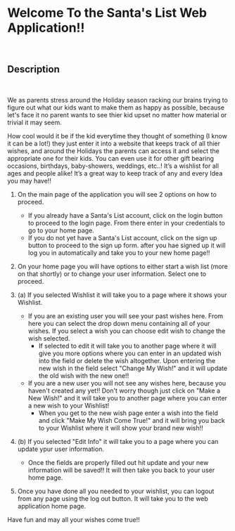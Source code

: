 <h1>Welcome To the Santa's List Web Application!!</h1>
<br>
<h2>Description</h2>
<br>
<p>We as parents stress around the Holiday season racking our brains trying to figure out what our kids want to make them as happy as possible, 
   because let's face it no parent wants to see thier kid upset no matter how material or trivial it may seem.

   How cool would it be if the kid everytime they thought of something (I know it can be a lot!) they just enter it into a website that keeps track of all thier wishes, 
   and around the Holidays the parents can access it and select the appropriate one for their kids. You can even use it for other gift bearing occasions, birthdays, baby-showers, weddings, etc..! 
   It’s a wishlist for all ages and people alike! It’s a great way to keep track of any and every Idea you may have!!</p>

1. On the main page of the application you will see 2 options on how to proceed.
    - If you already have a Santa's List account, click on the login button to proceed to the login page. 
      From there enter in your credentials to go to your home page.
    - If you do not yet have a Santa's List account, click on the sign up button to proceed to the sign up form.
      after you hae signed up it will log you in automatically and take you to your new home page!!

2. On your home page you will have options to either start a wish list (more on that shortly) or to change your user information. Select one to proceed.

3. (a) If you selected Wishlist it will take you to a page where it shows your Wishlist. 
    - If you are an existing user you will see your past wishes here. 
      From here you can select the drop down menu containing all of your wishes.
      If you select a wish you can choose edit wish to change the wish selected. 
        - If selected to edit it will take you to another page where it will give you more options where you can enter in an updated wish into the field or delete the wish altogether. 
          Upon entering the new wish in the field select "Change My Wish!" and it will update the old wish with the new one!!
    - If you are a new user you will not see any wishes here, because you haven't created any yet!! 
      Don't worry though just click on "Make a New Wish!" and it will take you to another page where you can enter a new wish to your Wishlist!
        - When you get to the new wish page enter a wish into the field and click "Make My Wish Come True!" and it will bring you back to your Wishlist 
          where it will show your brand new wish!!

3. (b) If you selected "Edit Info" it will take you to a page where you can update ypur user information.
    - Once the fields are properly filled out hit update and your new information will be saved!! 
      It will then take you back to your user home page.

4. Once you have done all you needed to your wishlist, you can logout from any page using the log out button. 
   It will take you to the web application home page.

Have fun and may all your wishes come true!!






[license]: https://opensource.org/licenses/MIT 